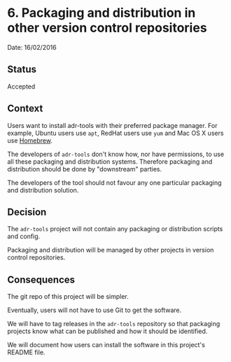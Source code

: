 # 6. Packaging and distribution in other version control repositories

Date: 16/02/2016

## Status

Accepted

## Context

Users want to install adr-tools with their preferred package
manager.  For example, Ubuntu users use `apt`, RedHat users use
`yum` and Mac OS X users use [Homebrew](http://brew.sh).

The developers of `adr-tools` don't know how, nor have permissions,
to use all these packaging and distribution systems. Therefore packaging and distribution should be done by "downstream" parties.

The developers of the tool should not favour any one particular
packaging and distribution solution.

## Decision

The `adr-tools` project will not contain any packaging or
distribution scripts and config.

Packaging and distribution will be managed by other projects in
version control repositories.

## Consequences

The git repo of this project will be simpler.

Eventually, users will not have to use Git to get the software.

We will have to tag releases in the `adr-tools` repository so that
packaging projects know what can be published and how it should be
identified.

We will document how users can install the software in this
project's README file.
